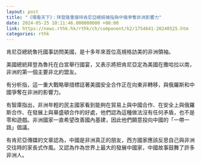 ```yaml
---
layout: post
title: "《環看天下》：拜登隆重接待肯尼亞總統被指與中俄爭奪非洲影響力"
date: 2024-05-25 10:11:46.000000000 +08:00
link: https://news.rthk.hk/rthk/ch/component/k2/1754641-20240525.htm
categories: rthk
---
```


肯尼亞總統魯托國事訪問美國，是十多年來首位高規格訪美的非洲領袖。

美國總統拜登為魯托在白宮舉行國宴，又表示將把肯尼亞定為美國在撒哈拉以南，非洲的第一個主要非北約盟友。

有分析指，這一重大戰略舉措標誌著美國安全合作正在向東非轉移，與俄羅斯和中國爭奪在非洲的影響力。

有智庫指出，非洲年輕的民主國家看到能夠在貿易上與中國合作、在安全上與俄羅斯合作、在發展上與華盛頓合作的好處，他們認為這種做法沒有任何矛盾，也不是零和遊戲。非洲國家一直希望改善國內基建，因此他們願意投向中國的「一帶一路」倡議。

有肯尼亞傳媒的文章認為，中國是非洲真正的朋友，西方國家應該反思自己與非洲交往時的家長式作風。又認為作為世界上最大的發展中國家，中國故事鼓舞了許多非洲人。
